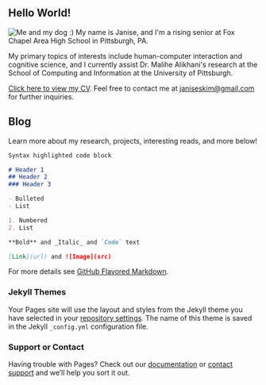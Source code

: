 ## Hello World!

![Me and my dog :)](https://drive.google.com/file/d/1S2kSZGyUbaoV45f-nRrx24JJTP52hg7h/view?usp=sharing)
My name is Janise, and I'm a rising senior at Fox Chapel Area High School in Pittsburgh, PA.  

My primary topics of interests include human-computer interaction and cognitive science, and I currently assist Dr. Malihe Alikhani's research at the School of Computing and Information at the University of Pittsburgh.

[Click here to view my CV](https://drive.google.com/file/d/1vSKEzWb9NYzJg8cF6xJH4h05dUiM6IG3/view?usp=sharing).  Feel free to contact me at janiseskim@gmail.com for further inquiries.

## Blog

Learn more about my research, projects, interesting reads, and more below!

```markdown
Syntax highlighted code block

# Header 1
## Header 2
### Header 3

- Bulleted
- List

1. Numbered
2. List

**Bold** and _Italic_ and `Code` text

[Link](url) and ![Image](src)
```

For more details see [GitHub Flavored Markdown](https://guides.github.com/features/mastering-markdown/).

### Jekyll Themes

Your Pages site will use the layout and styles from the Jekyll theme you have selected in your [repository settings](https://github.com/jskim671/jskim671.github.io/settings/pages). The name of this theme is saved in the Jekyll `_config.yml` configuration file.

### Support or Contact

Having trouble with Pages? Check out our [documentation](https://docs.github.com/categories/github-pages-basics/) or [contact support](https://support.github.com/contact) and we’ll help you sort it out.
